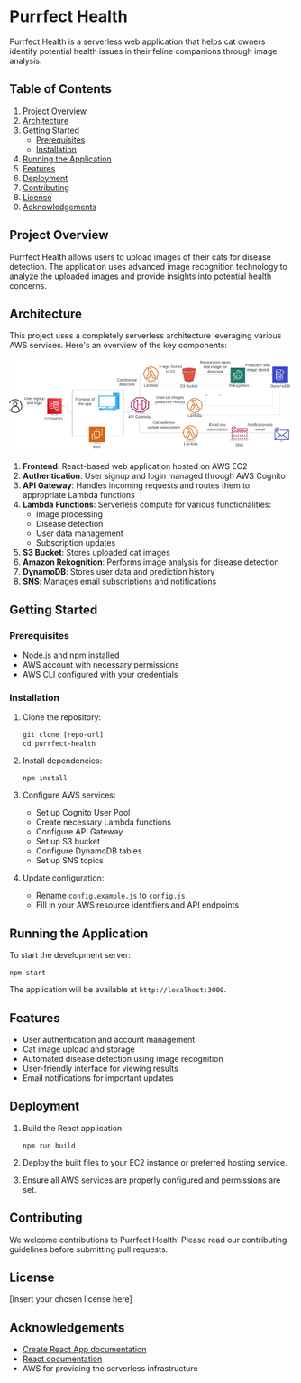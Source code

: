 # Purrfect Health

Purrfect Health is a serverless web application that helps cat owners identify potential health issues in their feline companions through image analysis.

## Table of Contents
1. [Project Overview](#project-overview)
2. [Architecture](#architecture)
3. [Getting Started](#getting-started)
   - [Prerequisites](#prerequisites)
   - [Installation](#installation)
4. [Running the Application](#running-the-application)
5. [Features](#features)
6. [Deployment](#deployment)
7. [Contributing](#contributing)
8. [License](#license)
9. [Acknowledgements](#acknowledgements)

## Project Overview

Purrfect Health allows users to upload images of their cats for disease detection. The application uses advanced image recognition technology to analyze the uploaded images and provide insights into potential health concerns.

## Architecture

This project uses a completely serverless architecture leveraging various AWS services. Here's an overview of the key components:

![alt text](image.png)

1. **Frontend**: React-based web application hosted on AWS EC2
2. **Authentication**: User signup and login managed through AWS Cognito
3. **API Gateway**: Handles incoming requests and routes them to appropriate Lambda functions
4. **Lambda Functions**: Serverless compute for various functionalities:
   - Image processing
   - Disease detection
   - User data management
   - Subscription updates
5. **S3 Bucket**: Stores uploaded cat images
6. **Amazon Rekognition**: Performs image analysis for disease detection
7. **DynamoDB**: Stores user data and prediction history
8. **SNS**: Manages email subscriptions and notifications

## Getting Started

### Prerequisites

- Node.js and npm installed
- AWS account with necessary permissions
- AWS CLI configured with your credentials

### Installation

1. Clone the repository:
   ```
   git clone [repo-url]
   cd purrfect-health
   ```

2. Install dependencies:
   ```
   npm install
   ```

3. Configure AWS services:
   - Set up Cognito User Pool
   - Create necessary Lambda functions
   - Configure API Gateway
   - Set up S3 bucket
   - Configure DynamoDB tables
   - Set up SNS topics

4. Update configuration:
   - Rename `config.example.js` to `config.js`
   - Fill in your AWS resource identifiers and API endpoints

## Running the Application

To start the development server:

```
npm start
```

The application will be available at `http://localhost:3000`.

## Features

- User authentication and account management
- Cat image upload and storage
- Automated disease detection using image recognition
- User-friendly interface for viewing results
- Email notifications for important updates

## Deployment

1. Build the React application:
   ```
   npm run build
   ```

2. Deploy the built files to your EC2 instance or preferred hosting service.

3. Ensure all AWS services are properly configured and permissions are set.

## Contributing

We welcome contributions to Purrfect Health! Please read our contributing guidelines before submitting pull requests.

## License

[Insert your chosen license here]

## Acknowledgements

- [Create React App documentation](https://facebook.github.io/create-react-app/docs/getting-started)
- [React documentation](https://reactjs.org/)
- AWS for providing the serverless infrastructure


